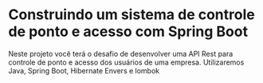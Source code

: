 # Construindo um sistema de controle de ponto e acesso com Spring Boot

Neste projeto você terá o desafio de desenvolver uma API Rest para controle de ponto e acesso dos usuários de uma empresa. Utilizaremos Java, Spring Boot, Hibernate Envers e lombok

